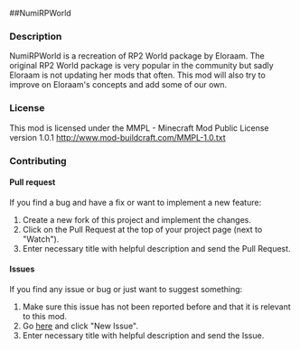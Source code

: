 ##NumiRPWorld

### Description
NumiRPWorld is a recreation of RP2 World package by Eloraam.
The original RP2 World package is very popular in the community but sadly Eloraam is not updating her mods that often.
This mod will also try to improve on Eloraam's concepts and add some of our own.

### License
This mod is licensed under the MMPL - Minecraft Mod Public License version 1.0.1
http://www.mod-buildcraft.com/MMPL-1.0.txt

### Contributing

#### Pull request
If you find a bug and have a fix or want to implement a new feature:

1. Create a new fork of this project and implement the changes.
2. Click on the Pull Request at the top of your project page (next to "Watch").
3. Enter necessary title with helpful description and send the Pull Request.

#### Issues
If you find any issue or bug or just want to suggest something:

1. Make sure this issue has not been reported before and that it is relevant to this mod.
2. Go [here](https://github.com/numerios/NumiRPWorld/issues) and click "New Issue".
3. Enter necessary title with helpful description and send the Issue. 
